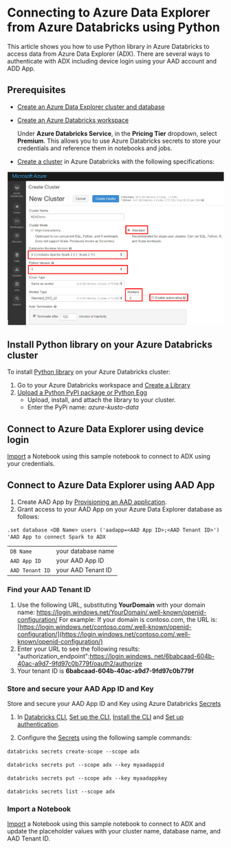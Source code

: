 # Connecting to Azure Data Explorer from Azure Databricks using Python

This article shows you how to use Python library in Azure Databricks to access data from Azure Data Explorer (ADX). There are several ways to authenticate with ADX including device login using your AAD account and ADD App.

## Prerequisites

- [Create an Azure Data Explorer cluster and database](/azure/data-explorer/create-cluster-database-portal)
- [Create an Azure Databricks workspace](/azure/azure-databricks/quickstart-create-databricks-workspace-portal#create-an-azure-databricks-workspace)

    Under **Azure Databricks Service**, in the **Pricing Tier** dropdown, select **Premium**. This allows you to use Azure Databricks secrets to store your credentials and reference them in notebooks and jobs.
    
- [Create a cluster](https://docs.azuredatabricks.net/user-guide/clusters/create.html) in Azure Databricks with the following specifications:

![Create cluster](media/connect-from-databricks/databricks-create-cluster.png)

## Install Python library on your Azure Databricks cluster

To install [Python library](/azure/kusto/api/python/kusto-python-client-library) on your Azure Databricks cluster:

1. Go to your Azure Databricks workspace and [Create a Library](https://docs.azuredatabricks.net/user-guide/libraries.html#create-a-library)
2. [Upload a Python PyPI package or Python Egg](https://docs.azuredatabricks.net/user-guide/libraries.html#upload-a-python-pypi-package-or-python-egg) 
    - Upload, install, and attach the library to your cluster.
    - Enter the PyPi name: *azure-kusto-data*

## Connect to Azure Data Explorer using device login

[Import](https://docs.azuredatabricks.net/user-guide/notebooks/notebook-manage.html#import-a-notebook) a Notebook using this sample notebook to connect to ADX using your credentials.

## Connect to Azure Data Explorer using AAD App

1. Create AAD App by [Provisioning an AAD application](/azure/kusto/management/access-control/how-to-provision-aad-app).
1. Grant access to your AAD App on your Azure Data Explorer database as follows:

```kusto
.set database <DB Name> users ('aadapp=<AAD App ID>;<AAD Tenant ID>') 'AAD App to connect Spark to ADX
```
|   |   |
| - | - |
| ```DB Name``` | your database name |
| ```AAD App ID``` | your AAD App ID |
| ```AAD Tenant ID``` | your AAD Tenant ID |

### Find your AAD Tenant ID

1. Use the following URL, substituting **YourDomain** with your domain name: https://login.windows.net/YourDomain/.well-known/openid-configuration/
For example: If your domain is contoso.com, the URL is: [https://login.windows.net/contoso.com/.well-known/openid-configuration/](https://login.windows.net/contoso.com/.well-known/openid-configuration/)
1. Enter your URL to see the following results:
&quot;authorization\_endpoint&quot;:[https://login.windows. net/6babcaad-604b-40ac-a9d7-9fd97c0b779f/oauth2/authorize](https://login.windows.net/6babcaad-604b-40ac-a9d7-9fd97c0b779f/oauth2/authorize)
1. Your tenant ID is **6babcaad-604b-40ac-a9d7-9fd97c0b779f**

### Store and secure your AAD App ID and Key 

Store and secure your AAD App ID and Key using Azure Databricks [Secrets](https://docs.azuredatabricks.net/user-guide/secrets/index.html#secrets) 
1. In [Databricks CLI](https://docs.azuredatabricks.net/user-guide/dev-tools/databricks-cli.html#databricks-cli), [Set up the CLI](https://docs.azuredatabricks.net/user-guide/dev-tools/databricks-cli.html#set-up-the-cli), [Install the CLI](https://docs.azuredatabricks.net/user-guide/dev-tools/databricks-cli.html#install-the-cli) and [Set up authentication](https://docs.azuredatabricks.net/user-guide/dev-tools/databricks-cli.html#set-up-authentication).

1. Configure the [Secrets](https://docs.azuredatabricks.net/user-guide/secrets/index.html#secrets) using the following sample commands:

```databricks secrets create-scope --scope adx```

```databricks secrets put --scope adx --key myaadappid```

```databricks secrets put --scope adx --key myaadappkey```

```databricks secrets list --scope adx```

### Import a Notebook
[Import](https://docs.azuredatabricks.net/user-guide/notebooks/notebook-manage.html#import-a-notebook) a Notebook using this sample notebook to connect to ADX and update the placeholder values with your cluster name, database name, and AAD Tenant ID.